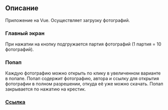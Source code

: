 ## Описание

Приложение на Vue. Осуществляет загрузку фотографий.

### Главный экран

При нажатии на кнопку подгружается партия фотографий (1 партия = 10 фотографий).

### Попап

Каждую фотографию можно открыть по клику в увеличенном варианте в попапе. Попап
содержит фотографию, автора и ссылку для открытия фотографии в полном
разрешении, откуда её уже можно скачать. Попап закрывается по нажатию на
крестик.

### [Ссылка](https://evgenii2.github.io/popup-vue/)
